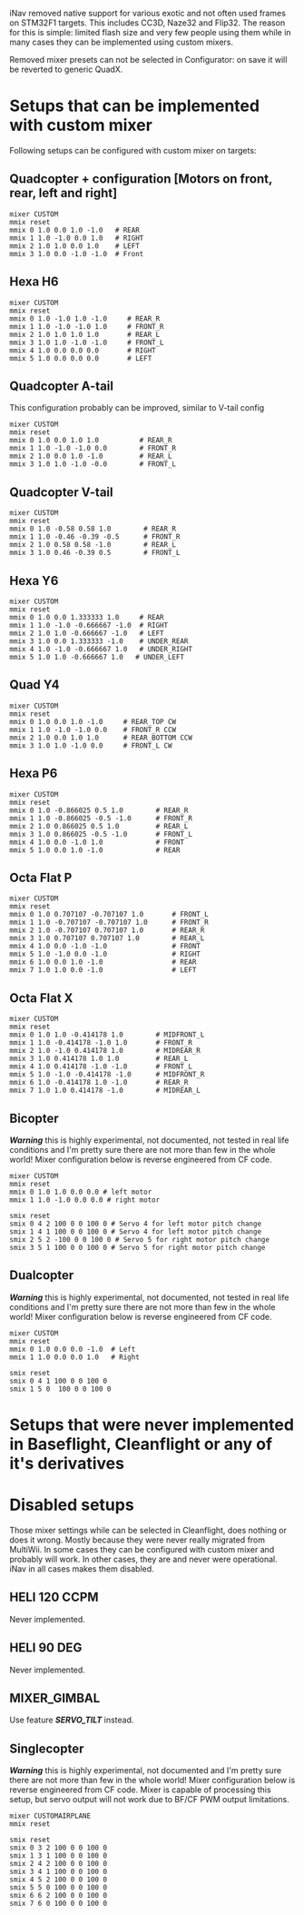 iNav removed native support for various exotic and not often used frames on STM32F1 targets. This includes CC3D, Naze32 and Flip32. The reason for this is simple: limited flash size and very few people using them while in many cases they can be implemented using custom mixers.

Removed mixer presets can not be selected in Configurator: on save it will be reverted to generic QuadX.

# Setups that can be implemented with custom mixer

Following setups can be configured with custom mixer on targets:

## Quadcopter + configuration [Motors on front, rear, left and right]

```
mixer CUSTOM
mmix reset
mmix 0 1.0 0.0 1.0 -1.0   # REAR
mmix 1 1.0 -1.0 0.0 1.0   # RIGHT
mmix 2 1.0 1.0 0.0 1.0    # LEFT
mmix 3 1.0 0.0 -1.0 -1.0  # Front
```

## Hexa H6

```
mixer CUSTOM
mmix reset
mmix 0 1.0 -1.0 1.0 -1.0     # REAR_R
mmix 1 1.0 -1.0 -1.0 1.0     # FRONT_R
mmix 2 1.0 1.0 1.0 1.0       # REAR_L
mmix 3 1.0 1.0 -1.0 -1.0     # FRONT_L
mmix 4 1.0 0.0 0.0 0.0       # RIGHT
mmix 5 1.0 0.0 0.0 0.0       # LEFT
```

## Quadcopter A-tail

This configuration probably can be improved, similar to V-tail config

```
mixer CUSTOM
mmix reset
mmix 0 1.0 0.0 1.0 1.0          # REAR_R
mmix 1 1.0 -1.0 -1.0 0.0        # FRONT_R
mmix 2 1.0 0.0 1.0 -1.0         # REAR_L
mmix 3 1.0 1.0 -1.0 -0.0        # FRONT_L
```

## Quadcopter V-tail

```
mixer CUSTOM
mmix reset
mmix 0 1.0 -0.58 0.58 1.0        # REAR_R
mmix 1 1.0 -0.46 -0.39 -0.5      # FRONT_R
mmix 2 1.0 0.58 0.58 -1.0        # REAR_L
mmix 3 1.0 0.46 -0.39 0.5        # FRONT_L
```

## Hexa Y6

```
mixer CUSTOM
mmix reset
mmix 0 1.0 0.0 1.333333 1.0     # REAR
mmix 1 1.0 -1.0 -0.666667 -1.0  # RIGHT
mmix 2 1.0 1.0 -0.666667 -1.0   # LEFT
mmix 3 1.0 0.0 1.333333 -1.0    # UNDER_REAR
mmix 4 1.0 -1.0 -0.666667 1.0   # UNDER_RIGHT
mmix 5 1.0 1.0 -0.666667 1.0   # UNDER_LEFT
```

## Quad Y4

```
mixer CUSTOM
mmix reset
mmix 0 1.0 0.0 1.0 -1.0     # REAR_TOP CW
mmix 1 1.0 -1.0 -1.0 0.0    # FRONT_R CCW
mmix 2 1.0 0.0 1.0 1.0      # REAR_BOTTOM CCW
mmix 3 1.0 1.0 -1.0 0.0     # FRONT_L CW
```

## Hexa P6

```
mixer CUSTOM
mmix reset
mmix 0 1.0 -0.866025 0.5 1.0        # REAR_R
mmix 1 1.0 -0.866025 -0.5 -1.0      # FRONT_R
mmix 2 1.0 0.866025 0.5 1.0         # REAR_L
mmix 3 1.0 0.866025 -0.5 -1.0       # FRONT_L
mmix 4 1.0 0.0 -1.0 1.0             # FRONT
mmix 5 1.0 0.0 1.0 -1.0             # REAR
```

## Octa Flat P

```
mixer CUSTOM
mmix reset
mmix 0 1.0 0.707107 -0.707107 1.0       # FRONT_L
mmix 1 1.0 -0.707107 -0.707107 1.0      # FRONT_R
mmix 2 1.0 -0.707107 0.707107 1.0       # REAR_R
mmix 3 1.0 0.707107 0.707107 1.0        # REAR_L
mmix 4 1.0 0.0 -1.0 -1.0                # FRONT
mmix 5 1.0 -1.0 0.0 -1.0                # RIGHT
mmix 6 1.0 0.0 1.0 -1.0                 # REAR
mmix 7 1.0 1.0 0.0 -1.0                 # LEFT
```

## Octa Flat X

```
mixer CUSTOM
mmix reset
mmix 0 1.0 1.0 -0.414178 1.0        # MIDFRONT_L
mmix 1 1.0 -0.414178 -1.0 1.0       # FRONT_R
mmix 2 1.0 -1.0 0.414178 1.0        # MIDREAR_R
mmix 3 1.0 0.414178 1.0 1.0         # REAR_L
mmix 4 1.0 0.414178 -1.0 -1.0       # FRONT_L
mmix 5 1.0 -1.0 -0.414178 -1.0      # MIDFRONT_R
mmix 6 1.0 -0.414178 1.0 -1.0       # REAR_R
mmix 7 1.0 1.0 0.414178 -1.0        # MIDREAR_L
```

## Bicopter

***Warning*** this is highly experimental, not documented, not tested in real life conditions and I'm pretty sure there are not more than few in the whole world!
Mixer configuration below is reverse engineered from CF code.

```
mixer CUSTOM
mmix reset
mmix 0 1.0 1.0 0.0 0.0 # left motor
mmix 1 1.0 -1.0 0.0 0.0 # right motor

smix reset
smix 0 4 2 100 0 0 100 0 # Servo 4 for left motor pitch change
smix 1 4 1 100 0 0 100 0 # Servo 4 for left motor pitch change
smix 2 5 2 -100 0 0 100 0 # Servo 5 for right motor pitch change
smix 3 5 1 100 0 0 100 0 # Servo 5 for right motor pitch change
```

## Dualcopter

***Warning*** this is highly experimental, not documented, not tested in real life conditions and I'm pretty sure there are not more than few in the whole world!
Mixer configuration below is reverse engineered from CF code.
```
mixer CUSTOM
mmix reset
mmix 0 1.0 0.0 0.0 -1.0  # Left
mmix 1 1.0 0.0 0.0 1.0   # Right

smix reset
smix 0 4 1 100 0 0 100 0
smix 1 5 0  100 0 0 100 0
```


# Setups that were never implemented in Baseflight, Cleanflight or any of it's derivatives

# Disabled setups

Those mixer settings while can be selected in Cleanflight, does nothing or does it wrong. Mostly because they were never really migrated from MultiWii. In some cases they can be configured with custom mixer and probably will work. In other cases, they are and never were operational. iNav in all cases makes them disabled.

## HELI 120 CCPM

Never implemented.

## HELI 90 DEG

Never implemented.

## MIXER_GIMBAL

Use feature ***SERVO_TILT*** instead.

## Singlecopter

***Warning*** this is highly experimental, not documented and I'm pretty sure there are not more than few in the whole world!
Mixer configuration below is reverse engineered from CF code. Mixer is capable of processing this setup, but servo output will not work due to BF/CF PWM output limitations. 

```
mixer CUSTOMAIRPLANE
mmix reset

smix reset
smix 0 3 2 100 0 0 100 0
smix 1 3 1 100 0 0 100 0
smix 2 4 2 100 0 0 100 0
smix 3 4 1 100 0 0 100 0
smix 4 5 2 100 0 0 100 0
smix 5 5 0 100 0 0 100 0
smix 6 6 2 100 0 0 100 0
smix 7 6 0 100 0 0 100 0
```
